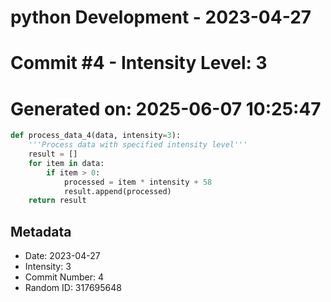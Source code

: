 ﻿# python Development - 2023-04-27
# Commit #4 - Intensity Level: 3
# Generated on: 2025-06-07 10:25:47
```python
def process_data_4(data, intensity=3):
    '''Process data with specified intensity level'''
    result = []
    for item in data:
        if item > 0:
            processed = item * intensity + 58
            result.append(processed)
    return result
```
## Metadata
- Date: 2023-04-27
- Intensity: 3
- Commit Number: 4
- Random ID: 317695648
